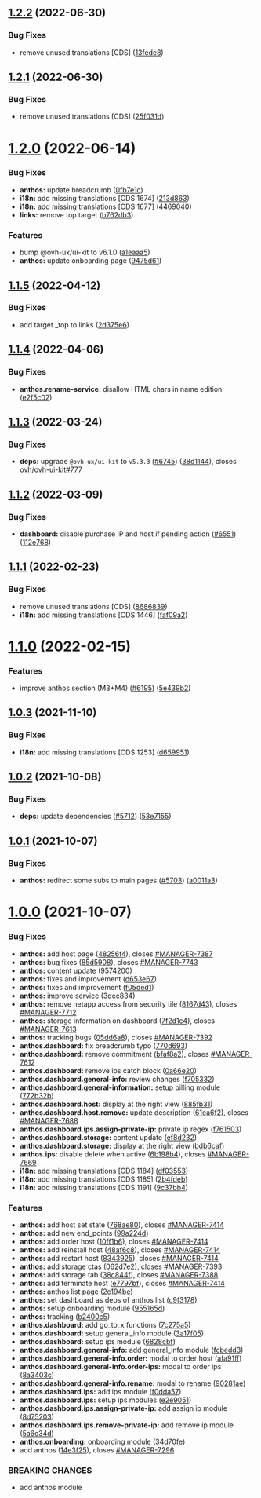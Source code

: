 ## [1.2.2](https://github.com/ovh/manager/compare/@ovh-ux/manager-anthos@1.2.1...@ovh-ux/manager-anthos@1.2.2) (2022-06-30)


### Bug Fixes

* remove unused translations [CDS] ([13fede8](https://github.com/ovh/manager/commit/13fede8026bc27124b1872ecf62db5aab148a4e0))



## [1.2.1](https://github.com/ovh/manager/compare/@ovh-ux/manager-anthos@1.2.0...@ovh-ux/manager-anthos@1.2.1) (2022-06-30)


### Bug Fixes

* remove unused translations [CDS] ([25f031d](https://github.com/ovh/manager/commit/25f031d3edbf95d2eb9eeaba84e3ac7908ea3b6a))



# [1.2.0](https://github.com/ovh/manager/compare/@ovh-ux/manager-anthos@1.1.5...@ovh-ux/manager-anthos@1.2.0) (2022-06-14)


### Bug Fixes

* **anthos:** update breadcrumb ([0fb7e1c](https://github.com/ovh/manager/commit/0fb7e1c8a6e7fff0f0a5f6398e30218a86b2fa6a))
* **i18n:** add missing translations [CDS 1674] ([213d863](https://github.com/ovh/manager/commit/213d8630bd850c78839a83019c058bb874f28457))
* **i18n:** add missing translations [CDS 1677] ([4469040](https://github.com/ovh/manager/commit/44690409acdcf20fbdd2d27cd1ebb6fd766bd960))
* **links:** remove top target ([b762db3](https://github.com/ovh/manager/commit/b762db3180629c305b0228a62b1ab15f81c04ca4))


### Features

* bump @ovh-ux/ui-kit to v6.1.0 ([a1eaaa5](https://github.com/ovh/manager/commit/a1eaaa5cb68652d1d600ba02e0d27de557de94e5))
* **anthos:** update onboarding page ([9475d61](https://github.com/ovh/manager/commit/9475d61d7913e97b47d71d9a4836c1b2babe77c4))



## [1.1.5](https://github.com/ovh/manager/compare/@ovh-ux/manager-anthos@1.1.4...@ovh-ux/manager-anthos@1.1.5) (2022-04-12)


### Bug Fixes

* add target _top to links ([2d375e6](https://github.com/ovh/manager/commit/2d375e6ac23773f6d4f9780aa3fa8df903692adc))



## [1.1.4](https://github.com/ovh/manager/compare/@ovh-ux/manager-anthos@1.1.3...@ovh-ux/manager-anthos@1.1.4) (2022-04-06)


### Bug Fixes

* **anthos.rename-service:** disallow HTML chars in name edition ([e2f5c02](https://github.com/ovh/manager/commit/e2f5c02fee28b131dbb3bebbd920c90dd062d822))



## [1.1.3](https://github.com/ovh/manager/compare/@ovh-ux/manager-anthos@1.1.2...@ovh-ux/manager-anthos@1.1.3) (2022-03-24)


### Bug Fixes

* **deps:** upgrade `@ovh-ux/ui-kit` to `v5.3.3` ([#6745](https://github.com/ovh/manager/issues/6745)) ([38d1144](https://github.com/ovh/manager/commit/38d11445b3671755758d153a4f4a166c7946705c)), closes [ovh/ovh-ui-kit#777](https://github.com/ovh/ovh-ui-kit/issues/777)



## [1.1.2](https://github.com/ovh/manager/compare/@ovh-ux/manager-anthos@1.1.1...@ovh-ux/manager-anthos@1.1.2) (2022-03-09)


### Bug Fixes

* **dashboard:** disable purchase IP and host if pending action ([#6551](https://github.com/ovh/manager/issues/6551)) ([112e768](https://github.com/ovh/manager/commit/112e7687112b6a48d8df64675a666e68098cf529))



## [1.1.1](https://github.com/ovh/manager/compare/@ovh-ux/manager-anthos@1.1.0...@ovh-ux/manager-anthos@1.1.1) (2022-02-23)


### Bug Fixes

* remove unused translations [CDS] ([8686839](https://github.com/ovh/manager/commit/8686839151bc9cb7d8f7e477b142b51219580dee))
* **i18n:** add missing translations [CDS 1446] ([faf09a2](https://github.com/ovh/manager/commit/faf09a23e6e8652d316b4c1d23577db6b1bb74ce))



# [1.1.0](https://github.com/ovh/manager/compare/@ovh-ux/manager-anthos@1.0.3...@ovh-ux/manager-anthos@1.1.0) (2022-02-15)


### Features

* improve anthos section (M3+M4) ([#6195](https://github.com/ovh/manager/issues/6195)) ([5e439b2](https://github.com/ovh/manager/commit/5e439b2d2fc10bcb468e2d24a7e4443ce66f9f45))



## [1.0.3](https://github.com/ovh/manager/compare/@ovh-ux/manager-anthos@1.0.2...@ovh-ux/manager-anthos@1.0.3) (2021-11-10)


### Bug Fixes

* **i18n:** add missing translations [CDS 1253] ([d659951](https://github.com/ovh/manager/commit/d6599513a8a7978bb217d8d3391d5a72d8d5d3c9))



## [1.0.2](https://github.com/ovh/manager/compare/@ovh-ux/manager-anthos@1.0.1...@ovh-ux/manager-anthos@1.0.2) (2021-10-08)


### Bug Fixes

* **deps:** update dependencies ([#5712](https://github.com/ovh/manager/issues/5712)) ([53e7155](https://github.com/ovh/manager/commit/53e7155e00dbb5cb78a14b8dc8bba1040cd09005))



## [1.0.1](https://github.com/ovh/manager/compare/@ovh-ux/manager-anthos@1.0.0...@ovh-ux/manager-anthos@1.0.1) (2021-10-07)


### Bug Fixes

* **anthos:** redirect some subs to main pages ([#5703](https://github.com/ovh/manager/issues/5703)) ([a0011a3](https://github.com/ovh/manager/commit/a0011a38492c298ea301748cac8be6fa10fc7506))



# [1.0.0](https://github.com/ovh/manager/compare/@ovh-ux/manager-anthos@0.0.0...@ovh-ux/manager-anthos@1.0.0) (2021-10-07)


### Bug Fixes

* **anthos:** add host page ([48256f4](https://github.com/ovh/manager/commit/48256f486a31831a7afb4767059b35baff3571e2)), closes [#MANAGER-7387](https://github.com/ovh/manager/issues/MANAGER-7387)
* **anthos:** bug fixes ([85d5908](https://github.com/ovh/manager/commit/85d59083df99649a308c5f74041e47d0ea34904b)), closes [#MANAGER-7743](https://github.com/ovh/manager/issues/MANAGER-7743)
* **anthos:** content update ([9574200](https://github.com/ovh/manager/commit/95742008c077f809db1f4b4f57ea7321491ef74f))
* **anthos:** fixes and improvement ([d653e67](https://github.com/ovh/manager/commit/d653e67e846ad7485ea63ea824bfe42c3ad2e2de))
* **anthos:** fixes and improvement ([f05ded1](https://github.com/ovh/manager/commit/f05ded1c1f0758f0f2fef5b9ca4bc31997f57c9e))
* **anthos:** improve service ([3dec834](https://github.com/ovh/manager/commit/3dec83477f46fcc7a57c78ff9f0fc53a4ded25ba))
* **anthos:** remove netapp access from security tile ([8167d43](https://github.com/ovh/manager/commit/8167d438145ac9b371d2b84d1a7ef26766519ae2)), closes [#MANAGER-7712](https://github.com/ovh/manager/issues/MANAGER-7712)
* **anthos:** storage information on dashboard ([7f2d1c4](https://github.com/ovh/manager/commit/7f2d1c4fdb9aa934259fae76cc3af66a25c57570)), closes [#MANAGER-7613](https://github.com/ovh/manager/issues/MANAGER-7613)
* **anthos:** tracking bugs ([05dd6a8](https://github.com/ovh/manager/commit/05dd6a81596193154f488d5f67ecb3d47cf488a6)), closes [#MANAGER-7392](https://github.com/ovh/manager/issues/MANAGER-7392)
* **anthos.dashboard:** fix breadcrumb typo ([770d693](https://github.com/ovh/manager/commit/770d693edef12a6d528e0860d78f2ad2e345f27b))
* **anthos.dashboard:** remove commitment ([bfaf8a2](https://github.com/ovh/manager/commit/bfaf8a29a8e5d9ede7d2fc20fb26246cbefd6348)), closes [#MANAGER-7612](https://github.com/ovh/manager/issues/MANAGER-7612)
* **anthos.dashboard:** remove ips catch block ([0a66e20](https://github.com/ovh/manager/commit/0a66e20c5f2113a43bad62a37e36efbb061f4e98))
* **anthos.dashboard.general-info:** review changes ([f705332](https://github.com/ovh/manager/commit/f705332a07daa5466b31dcfad318f11963e0c4a2))
* **anthos.dashboard.general-information:** setup billing module ([772b32b](https://github.com/ovh/manager/commit/772b32be780c711707a0704312adb3d4a706611b))
* **anthos.dashboard.host:** display at the right view ([885fb31](https://github.com/ovh/manager/commit/885fb3165eb7a58dc0101fb00564b48d1ab8e91b))
* **anthos.dashboard.host.remove:** update description ([61ea6f2](https://github.com/ovh/manager/commit/61ea6f2b697005b9dede075eb4dfe2efa8f497b6)), closes [#MANAGER-7688](https://github.com/ovh/manager/issues/MANAGER-7688)
* **anthos.dashboard.ips.assign-private-ip:** private ip regex ([f761503](https://github.com/ovh/manager/commit/f761503a85443c4230cb36c4243cd618b99e16f2))
* **anthos.dashboard.storage:** content update ([ef8d232](https://github.com/ovh/manager/commit/ef8d232f5e26828889a160f3f0b680dcf3df03d6))
* **anthos.dashboard.storage:** display at the right view ([bdb6caf](https://github.com/ovh/manager/commit/bdb6caf0505b2a60d062221662d20bf3fa6d0d0d))
* **anthos.ips:** disable delete when active ([6b198b4](https://github.com/ovh/manager/commit/6b198b4e5ef617caf26e431316028848573d03ab)), closes [#MANAGER-7669](https://github.com/ovh/manager/issues/MANAGER-7669)
* **i18n:** add missing translations [CDS 1184] ([df03553](https://github.com/ovh/manager/commit/df035537b0d5271384d1cddb582d583279e15318))
* **i18n:** add missing translations [CDS 1185] ([2b4fdeb](https://github.com/ovh/manager/commit/2b4fdeb515362612a335df6ee671ad1db8ea1e55))
* **i18n:** add missing translations [CDS 1191] ([9c37bb4](https://github.com/ovh/manager/commit/9c37bb4748eebfdbe0a5e40f5593dede2afab073))


### Features

* **anthos:** add host set state ([768ae80](https://github.com/ovh/manager/commit/768ae804646ed281f96be9d2b2a9ac04e43c906f)), closes [#MANAGER-7414](https://github.com/ovh/manager/issues/MANAGER-7414)
* **anthos:** add new end_points ([99a224d](https://github.com/ovh/manager/commit/99a224d49eb95e6da8b8fa5c4455135e2e001ee9))
* **anthos:** add order host ([10ff1b6](https://github.com/ovh/manager/commit/10ff1b6466065678ddc9117701fab3b79e4c734e)), closes [#MANAGER-7414](https://github.com/ovh/manager/issues/MANAGER-7414)
* **anthos:** add reinstall host ([48af6c8](https://github.com/ovh/manager/commit/48af6c8ae96337f9728dfff10fb81ab5b87669a7)), closes [#MANAGER-7414](https://github.com/ovh/manager/issues/MANAGER-7414)
* **anthos:** add restart host ([8343925](https://github.com/ovh/manager/commit/8343925920fbee5d4213f468cef63c91041e20b0)), closes [#MANAGER-7414](https://github.com/ovh/manager/issues/MANAGER-7414)
* **anthos:** add storage ctas ([062d7e2](https://github.com/ovh/manager/commit/062d7e227826a5be1d93ec11048daa15349be017)), closes [#MANAGER-7393](https://github.com/ovh/manager/issues/MANAGER-7393)
* **anthos:** add storage tab ([38c844f](https://github.com/ovh/manager/commit/38c844f32a79889641623180dfd8be67ec202fe8)), closes [#MANAGER-7388](https://github.com/ovh/manager/issues/MANAGER-7388)
* **anthos:** add terminate host ([e7797bf](https://github.com/ovh/manager/commit/e7797bf9dafd88a81fae34e2920799973e6e9a3b)), closes [#MANAGER-7414](https://github.com/ovh/manager/issues/MANAGER-7414)
* **anthos:** anthos list page ([2c194be](https://github.com/ovh/manager/commit/2c194be5303454ff0879a0404f75a82e4d6d0150))
* **anthos:** set dashboard as deps of anthos list ([c9f3178](https://github.com/ovh/manager/commit/c9f317815893d1519423f81d13aadbcc740f1fed))
* **anthos:** setup onboarding module ([955165d](https://github.com/ovh/manager/commit/955165d1511e9d4c5dc018eae8b4faafeea994a1))
* **anthos:** tracking ([b2400c5](https://github.com/ovh/manager/commit/b2400c580d78719fcb21b9f9a81d8c0fbae799f9))
* **anthos.dashboard:** add go_to_x functions ([7c275a5](https://github.com/ovh/manager/commit/7c275a50531182ccab57cc16139ebee51fa823ca))
* **anthos.dashboard:** setup general_info module ([3a17f05](https://github.com/ovh/manager/commit/3a17f051557537ecedb005966032b133117f93ea))
* **anthos.dashboard:** setup ips module ([6828cbf](https://github.com/ovh/manager/commit/6828cbf5e667317342e23d48708200a4f7bba8a9))
* **anthos.dashboard.general-info:** add general_info module ([fcbedd3](https://github.com/ovh/manager/commit/fcbedd3e1b4ae153ab18f4a34494724c4d21ffb1))
* **anthos.dashboard.general-info.order:** modal to order host ([afa91ff](https://github.com/ovh/manager/commit/afa91ffc537231736bd83ee27582944d88c31dd8))
* **anthos.dashboard.general-info.order-ips:** modal to order ips ([8a3403c](https://github.com/ovh/manager/commit/8a3403cac3811a818fbc510bd69dc8e8ff6046be))
* **anthos.dashboard.general-info.rename:** modal to rename ([90281ae](https://github.com/ovh/manager/commit/90281ae61607075e51d405d598042f8ecd084f45))
* **anthos.dashboard.ips:** add ips module ([f0dda57](https://github.com/ovh/manager/commit/f0dda573e298003aa59fb1ef52badf011a5c3ed9))
* **anthos.dashboard.ips:** setup ips modules ([e2e9051](https://github.com/ovh/manager/commit/e2e9051ea8d050702bf546338293f17d7ba945b4))
* **anthos.dashboard.ips.assign-private-ip:** add assign ip module ([8d75203](https://github.com/ovh/manager/commit/8d75203bcb23c99976015f596a65bca646c0e787))
* **anthos.dashboard.ips.remove-private-ip:** add remove ip module ([5a6c34d](https://github.com/ovh/manager/commit/5a6c34d59588a2bc6a2b8ab6610a9ff734a404b2))
* **anthos.onboarding:** onboarding module ([34d70fe](https://github.com/ovh/manager/commit/34d70fee79960a88fccd04afad6acf81225d5533))
* add anthos ([14e3f25](https://github.com/ovh/manager/commit/14e3f25178a1a6884444b4576dc96e2a0818499f)), closes [#MANAGER-7296](https://github.com/ovh/manager/issues/MANAGER-7296)


### BREAKING CHANGES

* add anthos module
